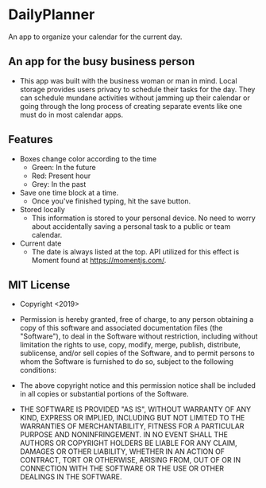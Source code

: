 # DailyPlanner
An app to organize your calendar for the current day. 

## An app for the busy business person
* This app was built with the business woman or man in mind. Local storage provides users privacy to schedule their tasks for the day. They can schedule mundane activities without jamming up their calendar or going through the long process of creating separate events like one must do in most calendar apps.

## Features
* Boxes change color according to the time
    * Green: In the future
    * Red: Present hour
    * Grey: In the past
* Save one time block at a time.
    * Once you've finished typing, hit the save button.
* Stored locally
    * This information is stored to your personal device. No need to worry about accidentally saving a personal task to a public or team calendar. 
* Current date
    * The date is always listed at the top. API utilized for this effect is Moment found at https://momentjs.com/.

## MIT License

* Copyright <2019> <Laurie Schroeder>

* Permission is hereby granted, free of charge, to any person obtaining a copy of this software and associated documentation files (the "Software"), to deal in the Software without restriction, including without limitation the rights to use, copy, modify, merge, publish, distribute, sublicense, and/or sell copies of the Software, and to permit persons to whom the Software is furnished to do so, subject to the following conditions:

* The above copyright notice and this permission notice shall be included in all copies or substantial portions of the Software.

* THE SOFTWARE IS PROVIDED "AS IS", WITHOUT WARRANTY OF ANY KIND, EXPRESS OR IMPLIED, INCLUDING BUT NOT LIMITED TO THE WARRANTIES OF MERCHANTABILITY, FITNESS FOR A PARTICULAR PURPOSE AND NONINFRINGEMENT. IN NO EVENT SHALL THE AUTHORS OR COPYRIGHT HOLDERS BE LIABLE FOR ANY CLAIM, DAMAGES OR OTHER LIABILITY, WHETHER IN AN ACTION OF CONTRACT, TORT OR OTHERWISE, ARISING FROM, OUT OF OR IN CONNECTION WITH THE SOFTWARE OR THE USE OR OTHER DEALINGS IN THE SOFTWARE.